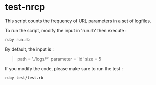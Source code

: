 # test-nrcp

This script counts the frequency of URL parameters in a set of logfiles.

To run the script, modify the input in 'run.rb' then execute :
```sh
ruby run.rb
```
By default, the input is :
>path = './logs/*'
>parameter = 'id'
>size = 5


If you modify the code, please make sure to run the test :
```sh
ruby test/test.rb
```
